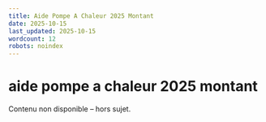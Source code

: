 ```yaml
---
title: Aide Pompe A Chaleur 2025 Montant
date: 2025-10-15
last_updated: 2025-10-15
wordcount: 12
robots: noindex
---
```


# aide pompe a chaleur 2025 montant

Contenu non disponible – hors sujet.
